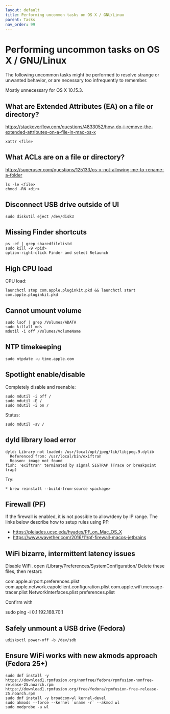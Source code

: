 ```yaml
---
layout: default
title: Performing uncommon tasks on OS X / GNU/Linux
parent: Tasks
nav_order: 99
---
```


# Performing uncommon tasks on OS X / GNU/Linux

The following uncommon tasks might be performed to resolve strange or unwanted behavior, or are necessary too infrequently to remember.

Mostly unnecessary for OS X 10.15.3.

## What are Extended Attributes (EA) on a file or directory?

https://stackoverflow.com/questions/4833052/how-do-i-remove-the-extended-attributes-on-a-file-in-mac-os-x

```
xattr <file>
```

## What ACLs are on a file or directory?

https://superuser.com/questions/125133/os-x-not-allowing-me-to-rename-a-folder

```
ls -le <file>
chmod -RN <dir>
```

## Disconnect USB drive outside of UI

```
sudo diskutil eject /dev/disk3
```

## Missing Finder shortcuts

```
ps -ef | grep sharedfilelistd
sudo kill -9 <pid>
option-right-click Finder and select Relaunch
```

## High CPU load

CPU load:
```
launchctl stop com.apple.pluginkit.pkd && launchctl start com.apple.pluginkit.pkd
```

## Cannot umount volume

```
sudo lsof | grep /Volumes/ADATA
sudo killall mds
mdutil -i off /Volumes/VolumeName
```

## NTP timekeeping

```
sudo ntpdate -u time.apple.com
```

## Spotlight enable/disable

Completely disable and reenable:

```
sudo mdutil -i off /
sudo mdutil -E /
sudo mdutil -i on /
```

Status:

```
sudo mdutil -sv /
```

## dyld library load error

```
dyld: Library not loaded: /usr/local/opt/jpeg/lib/libjpeg.9.dylib
  Referenced from: /usr/local/bin/exiftran
  Reason: image not found
fish: 'exiftran' terminated by signal SIGTRAP (Trace or breakpoint trap)
```

Try:

```
* brew reinstall --build-from-source <package>
```

## Firewall (PF)

If the firewall is enabled, it is not possible to allow/deny
by IP range. The links below describe how to setup rules
using PF:

* https://pleiades.ucsc.edu/hyades/PF_on_Mac_OS_X
* https://www.wavether.com/2016/11/pf-firewall-macos-jetbrains

## WiFi bizarre, intermittent latency issues

Disable WiFi.
open /Library/Preferences/SystemConfiguration/
Delete these files, then restart:

com.apple.airport.preferences.plist
com.apple.network.eapolclient.configuration.plist
com.apple.wifi.message-tracer.plist
NetworkInterfaces.plist
preferences.plist

Confirm with

sudo ping -i 0.1 192.168.70.1

## Safely unmount a USB drive (Fedora)

```
udisksctl power-off -b /dev/sdb
```

## Ensure WiFi works with new akmods approach (Fedora 25+)

```
sudo dnf install -y https://download1.rpmfusion.org/nonfree/fedora/rpmfusion-nonfree-release-25.noarch.rpm https://download1.rpmfusion.org/free/fedora/rpmfusion-free-release-25.noarch.rpm
sudo dnf install -y broadcom-wl kernel-devel
sudo akmods --force --kernel `uname -r` --akmod wl
sudo modprobe -a wl
```
